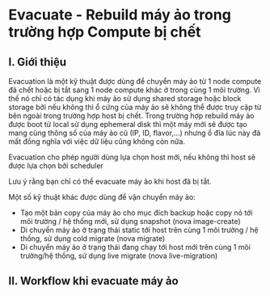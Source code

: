 # Evacuate - Rebuild máy ảo trong trường hợp Compute bị chết

## I. Giới thiệu

Evacuation là một kỹ thuật được dùng để chuyển máy ảo từ 1 node compute đã chết hoặc bị tắt sang 1 node compute khác ở trong cùng 1 môi trường. Vì thế nó chỉ có tác dụng khi máy ảo sử dụng shared storage hoặc block storage bởi nếu không thì ổ cứng của máy ảo sẽ không thể được truy cập từ bên ngoài trong trường hợp host bị chết. Trong trường hợp rebuild máy ảo được boot từ local sử dụng ephemeral disk thì một máy mới sẽ được tạo mang cùng thông số của máy ảo cũ (IP, ID, flavor,...) nhưng ổ đĩa lúc này đã mất đồng nghĩa với việc dữ liệu cũng không còn nữa.

Evacuation cho phép người dùng lựa chọn host mới, nếu không thì host sẽ được lựa chọn bởi scheduler

Lưu ý rằng bạn chỉ có thể evacuate máy ảo khi host đã bị tắt.

Một số kỹ thuật khác được dùng để vận chuyển máy ảo:
- Tạo một bản copy của máy ảo cho mục đích backup hoặc copy nó tới môi trường / hệ thống mới, sử dụng snapshot (nova image-create)
- Di chuyển máy ảo ở trạng thái static tới host trên cùng 1 môi trường / hệ thống, sử dụng cold migrate (nova migrate)
- Di chuyển máy ảo ở trạng thái đang chạy tới host mới trên cùng 1 môi trường/hệ thống, sử dụng live migrate (nova live-migration)

## II. Workflow khi evacuate máy ảo

